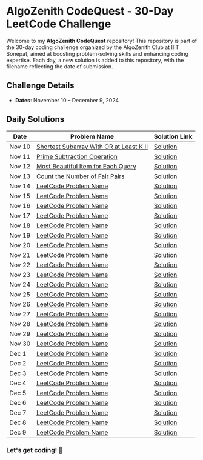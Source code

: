 # AlgoZenith CodeQuest - 30-Day LeetCode Challenge

Welcome to my **AlgoZenith CodeQuest** repository! This repository is part of the 30-day coding challenge organized by the AlgoZenith Club at IIIT Sonepat, aimed at boosting problem-solving skills and enhancing coding expertise.
Each day, a new solution is added to this repository, with the filename reflecting the date of submission.
## Challenge Details

- **Dates**: November 10 – December 9, 2024

## Daily Solutions
| Date    | Problem Name       | Solution Link                                |
| ------- | ------------------ | -------------------------------------------- |
| Nov 10  | [Shortest Subarray With OR at Least K II](https://leetcode.com/problems/shortest-subarray-with-or-at-least-k-ii?envType=daily-question&envId=2024-11-10) | [Solution](./Nov10.cpp)                    |
| Nov 11  | [Prime Subtraction Operation](https://leetcode.com/problems/prime-subtraction-operation?envType=daily-question&envId=2024-11-11) | [Solution](./Nov11.cpp)                    |
| Nov 12  | [Most Beautiful Item for Each Query](https://leetcode.com/problems/most-beautiful-item-for-each-query?envType=daily-question&envId=2024-11-12) | [Solution](./Nov12.cpp)                    |
| Nov 13  | [Count the Number of Fair Pairs](https://leetcode.com/problems/count-the-number-of-fair-pairs?envType=daily-question&envId=2024-11-13) | [Solution](./Nov13.cpp)                    |
| Nov 14  | [LeetCode Problem Name](https://leetcode.com/) | [Solution](./Nov14.cpp)                    |
| Nov 15  | [LeetCode Problem Name](https://leetcode.com/) | [Solution](./Nov15.cpp)                    |
| Nov 16  | [LeetCode Problem Name](https://leetcode.com/) | [Solution](./Nov16.cpp)                    |
| Nov 17  | [LeetCode Problem Name](https://leetcode.com/) | [Solution](./Nov17.cpp)                    |
| Nov 18  | [LeetCode Problem Name](https://leetcode.com/) | [Solution](./Nov18.cpp)                    |
| Nov 19  | [LeetCode Problem Name](https://leetcode.com/) | [Solution](./Nov19.cpp)                    |
| Nov 20  | [LeetCode Problem Name](https://leetcode.com/) | [Solution](./Nov20.cpp)                    |
| Nov 21  | [LeetCode Problem Name](https://leetcode.com/) | [Solution](./Nov21.cpp)                    |
| Nov 22  | [LeetCode Problem Name](https://leetcode.com/) | [Solution](./Nov22.cpp)                    |
| Nov 23  | [LeetCode Problem Name](https://leetcode.com/) | [Solution](./Nov23.cpp)                    |
| Nov 24  | [LeetCode Problem Name](https://leetcode.com/) | [Solution](./Nov24.cpp)                    |
| Nov 25  | [LeetCode Problem Name](https://leetcode.com/) | [Solution](./Nov25.cpp)                    |
| Nov 26  | [LeetCode Problem Name](https://leetcode.com/) | [Solution](./Nov26.cpp)                    |
| Nov 27  | [LeetCode Problem Name](https://leetcode.com/) | [Solution](./Nov27.cpp)                    |
| Nov 28  | [LeetCode Problem Name](https://leetcode.com/) | [Solution](./Nov28.cpp)                    |
| Nov 29  | [LeetCode Problem Name](https://leetcode.com/) | [Solution](./Nov29.cpp)                    |
| Nov 30  | [LeetCode Problem Name](https://leetcode.com/) | [Solution](./Nov30.cpp)                    |
| Dec 1   | [LeetCode Problem Name](https://leetcode.com/) | [Solution](./Dec01.cpp)                    |
| Dec 2   | [LeetCode Problem Name](https://leetcode.com/) | [Solution](./Dec02.cpp)                    |
| Dec 3   | [LeetCode Problem Name](https://leetcode.com/) | [Solution](./Dec03.cpp)                    |
| Dec 4   | [LeetCode Problem Name](https://leetcode.com/) | [Solution](./Dec04.cpp)                    |
| Dec 5   | [LeetCode Problem Name](https://leetcode.com/) | [Solution](./Dec05.cpp)                    |
| Dec 6   | [LeetCode Problem Name](https://leetcode.com/) | [Solution](./Dec06.cpp)                    |
| Dec 7   | [LeetCode Problem Name](https://leetcode.com/) | [Solution](./Dec07.cpp)                    |
| Dec 8   | [LeetCode Problem Name](https://leetcode.com/) | [Solution](./Dec08.cpp)                    |
| Dec 9   | [LeetCode Problem Name](https://leetcode.com/) | [Solution](./Dec09.cpp)                    |


### Let's get coding! 🚀

